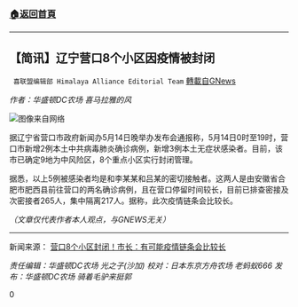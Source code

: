 ###  [:house:返回首頁](https://github.com/ourhimalayas/txt)
---

## 【简讯】辽宁营口8个小区因疫情被封闭
` 喜联盟编辑部 Himalaya Alliance Editorial Team` [轉載自GNews](https://gnews.org/zh-hans/1244915/)

*作者：华盛顿DC农场 喜马拉雅的风*

![]()![](https://gnews-media-offload.s3.amazonaws.com/wp-content/uploads/2021/05/15075359/515.png)图像来自网络

据辽宁省营口市政府新闻办5月14日晚举办发布会通报称，5月14日0时至19时，营口市新增2例本土中共病毒肺炎确诊病例，新增3例本土无症状感染者。目前，该市已确定9地为中风险区，8个重点小区实行封闭管理。

据悉，以上5例被感染者均是和李某某和吕某的密切接触者。这两人是由安徽省合肥市肥西县前往营口的两名确诊病例，且在营口停留时间较长，目前已排查密接及次密接者265人，集中隔离217人。据称，此次疫情链条会比较长。

*（文章仅代表作者本人观点，与GNEWS无关）*

* * *

新闻来源：
[营口8个小区封闭！市长：有可能疫情链条会比较长](https://m.sohu.com/a/466533436_162758/?pvid=000115_3w_a)

*责任编辑：华盛顿DC农场 光之子(沙加)*
*校对：日本东京方舟农场 老蚂蚁666*
*发布：华盛顿DC农场 骑着毛驴来挺郭*

0
